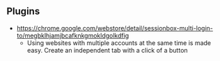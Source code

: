 

## Plugins

  * https://chrome.google.com/webstore/detail/sessionbox-multi-login-to/megbklhjamjbcafknkgmokldgolkdfig
    * Using websites with multiple accounts at the same time is made easy. Create an independent tab with a click of a button
